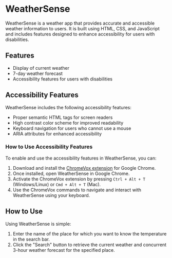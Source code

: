 # WeatherSense

WeatherSense is a weather app that provides accurate and accessible weather information to users. It is built using HTML, CSS, and JavaScript and includes features designed to enhance accessibility for users with disabilities.

## Features
- Display of current weather
- 7-day weather forecast
- Accessibility features for users with disabilities

## Accessibility Features
WeatherSense includes the following accessibility features:
- Proper semantic HTML tags for screen readers
- High contrast color scheme for improved readability
- Keyboard navigation for users who cannot use a mouse
- ARIA attributes for enhanced accessibility

### How to Use Accessibility Features
To enable and use the accessibility features in WeatherSense, you can:
1. Download and install the [ChromeVox extension](https://chrome.google.com/webstore/detail/chromevox/kgejglhpjiefppelpmljglcjbhoiplfn) for Google Chrome.
2. Once installed, open WeatherSense in Google Chrome.
3. Activate the ChromeVox extension by pressing `Ctrl + Alt + T` (Windows/Linux) or `Cmd + Alt + T` (Mac).
4. Use the ChromeVox commands to navigate and interact with WeatherSense using your keyboard.

## How to Use
Using WeatherSense is simple:
1. Enter the name of the place for which you want to know the temperature in the search bar.
2. Click the "Search" button to retrieve the current weather and concurrent 3-hour weather forecast for the specified place.
